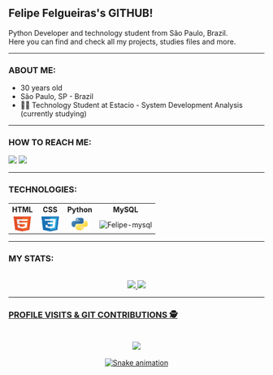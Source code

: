 ## Felipe Felgueiras's GITHUB!
Python Developer and technology student from São Paulo, Brazil.<br>
Here you can find and check all my projects, studies files and more.
<br>
<hr>

### ABOUT ME:

- 30 years old<br>
- São Paulo, SP - Brazil <br>
- 🧑‍🎓 Technology Student at Estacio - System Development Analysis (currently studying)<br> 

<hr>


### HOW TO REACH ME:

  <a href = "mailto:felipe.felgueiras1@gmail.com"><img src="https://img.shields.io/badge/-Gmail-%23333?style=for-the-badge&logo=gmail&logoColor=white" target="_blank"></a>
  <a href="https://www.linkedin.com/in/felipe-felgueiras-0784451a3/" target="_blank"><img src="https://img.shields.io/badge/-LinkedIn-%230077B5?style=for-the-badge&logo=linkedin&logoColor=white" target="_blank"></a>

<hr>


### TECHNOLOGIES:

<table style="text-align: center">        
    <tr>
          <th>HTML</th>
          <th>CSS</th>
          <th>Python</th>
          <th>MySQL</th>
      
   </tr>
   <tr>    
        <td><img align="center" alt="Felipe-HTML" height="30" width="40" src="https://raw.githubusercontent.com/devicons/devicon/master/icons/html5/html5-original.svg"></td>
        <td><img align="center" alt="Felipe-CSS" height="30" width="40" src="https://raw.githubusercontent.com/devicons/devicon/master/icons/css3/css3-original.svg"></td>
        <td><img align="center" alt="Felipe-Python" height="30" width="40" src="https://raw.githubusercontent.com/devicons/devicon/master/icons/python/python-original.svg"></td>          
        <td><img align="center" alt="Felipe-mysql" src="https://img.shields.io/badge/MySQL-005C84?style=for-the-badge&logo=mysql&logoColor=white"></td>   

  </tr>
</table>

<hr>

### MY STATS: <br>
<section>  
        <br>
      <div align="center">
        <a href="https://github.com/FelipeFelgueiras">
        <img height="180em" src="https://github-readme-stats.vercel.app/api?username=FelipeFelgueiras&show_icons=true&theme=dracula&include_all_commits=false&count_private=true"/>
        <img height="180em" src="https://github-readme-stats.vercel.app/api/top-langs/?username=FelipeFelgueiras&layout=compact&langs_count=7&theme=dracula"/>
      </div>  
</section>
  <hr>  
  
### PROFILE VISITS & GIT CONTRIBUTIONS :detective: <br><br>
 <p align="center"> 
   <img alingn="center" src="https://profile-counter.glitch.me/FelipeFelgueiras/count.svg" />
 </p>   
<div align="center">  
 
  ![Snake animation](https://github.com/thaylanne/thaylanne/blob/output/github-contribution-grid-snake.svg)
 
</div>  
